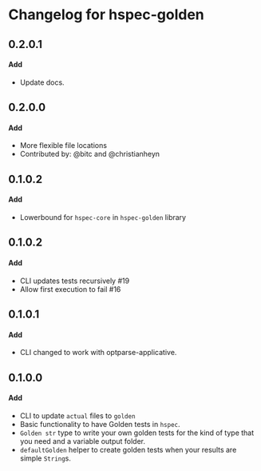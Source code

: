 # Changelog for hspec-golden
## 0.2.0.1
#### Add
* Update docs.

## 0.2.0.0
#### Add
* More flexible file locations
* Contributed by: @bitc and @christianheyn

## 0.1.0.2
#### Add
* Lowerbound for `hspec-core` in `hspec-golden` library

## 0.1.0.2
#### Add
* CLI updates tests recursively #19
* Allow first execution to fail #16

## 0.1.0.1
#### Add
* CLI changed to work with optparse-applicative.

## 0.1.0.0
#### Add
* CLI to update `actual` files to `golden`
* Basic functionality to have Golden tests in `hspec`.
* `Golden str` type to write your own golden tests for the kind of
type that you need and a variable output folder.
* `defaultGolden` helper to create golden tests when your results are simple `String`s.
